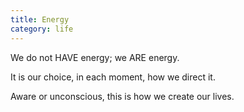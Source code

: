 ```yaml
---
title: Energy
category: life
---
```

We do not
HAVE energy;
we ARE energy.

It is our choice,
in each moment,
how we direct it.

Aware
or unconscious,
this is how
we create our lives.
